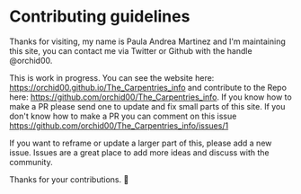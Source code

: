 # Contributing guidelines


Thanks for visiting, my name is Paula Andrea Martinez and I'm maintaining this site,
you can contact me via Twitter or Github with the handle @orchid00.


This is work in progress. You can see the website here: https://orchid00.github.io/The_Carpentries_info 
and contribute to the Repo here: https://github.com/orchid00/The_Carpentries_info.
If you know how to make a PR please send one to update and fix small parts of this site. 
If you don't know how to make a PR you can comment on this issue https://github.com/orchid00/The_Carpentries_info/issues/1

If you want to reframe or update a larger part of this, please add a new issue. 
Issues are a great place to add more ideas and discuss with the community.

Thanks for your contributions. :tada:




